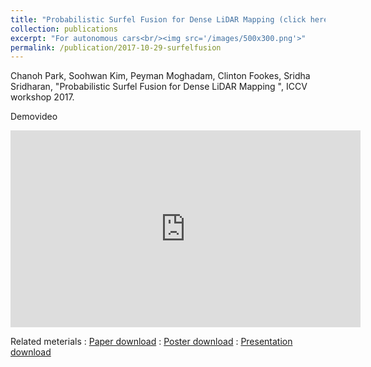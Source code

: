 ```yaml
---
title: "Probabilistic Surfel Fusion for Dense LiDAR Mapping (click here for more information)"
collection: publications
excerpt: "For autonomous cars<br/><img src='/images/500x300.png'>"
permalink: /publication/2017-10-29-surfelfusion
---
```


Chanoh Park, Soohwan Kim, Peyman Moghadam, Clinton Fookes, Sridha Sridharan, "Probabilistic Surfel Fusion for Dense LiDAR Mapping ", ICCV workshop 2017.

Demovideo
<iframe width="560" height="315" src="https://www.youtube.com/embed/QNNLncT9XmQ" frameborder="0" allow="autoplay; encrypted-media"> </iframe>




Related meterials
:   [Paper download](https://arxiv.org/pdf/1711.01691)
:   [Poster download](http://copark86.github.io/files/surfelfusion_poster.pdf)
:   [Presentation download](http://copark86.github.io/files/surfelfusion_ppt.pdf)
